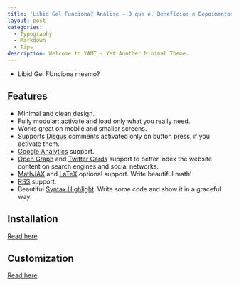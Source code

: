 ```yaml
---
title: 'Libid Gel Funciona? Análise – O que é, Benefícios e Depoimentos!'
layout: post
categories:
  - Typography
  - Markdown
  - Tips
description: Welcome to YAMT - Yet Another Minimal Theme.
---
```



*   Libid Gel FUnciona mesmo?



## Features

*   Minimal and clean design.
*   Fully modular: activate and load only what you really need.
*   Works great on mobile and smaller screens.
*   Supports [Disqus](https://disqus.com/) comments activated only on button press, if you activate them.
*   [Google Analytics](https://www.google.com/analytics/) support.
*   [Open Graph](https://ogp.me/) and [Twitter Cards](https://developer.twitter.com/en/docs/tweets/optimize-with-cards/guides/getting-started) support to better index the website content on search engines and social networks.
*   [MathJAX](https://www.mathjax.org/) and [LaTeX](https://www.latex-project.org/) optional support. Write beautiful math!
*   [RSS](https://github.com/jekyll/jekyll-feed) support.
*   Beautiful [Syntax Highlight](https://yamt.netlify.app/2020/05/19/special-formatting.html#syntax-highlight). Write some code and show it in a graceful way.

## Installation

[Read here](https://github.com/PandaSekh/Jekyll-YAMT#installation).

## Customization

[Read here](https://github.com/PandaSekh/Jekyll-YAMT#customize).
